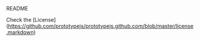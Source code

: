 README

Check the [License] (https://github.com/prototypejs/prototypejs.github.com/blob/master/license.markdown)
